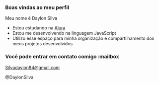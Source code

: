 ### Boas vindas ao meu perfil 
Meu nome é Daylon Silva

- Estou estudando na [Alura](https://www.alura.com.br)
- Estou me desenvolvendo na linguagem JavaScript
- Utilizo esse espaço para minha organização e compartilhamento dos meus projetos desenvolvidos

### Você pode entrar em contato comigo :mailbox

Silvadaylon84@gmail.com

@DaylonSilva
